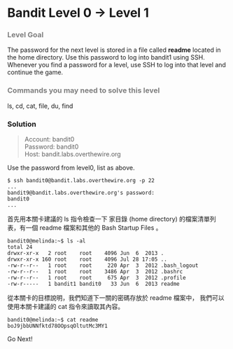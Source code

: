 Bandit Level 0 → Level 1
========================

### <font color="grey">Level Goal</font> ###

The password for the next level is stored in a file called **readme** located in the home directory. Use this password to log into bandit1 using SSH. Whenever you find a password for a level, use SSH to log into that level and continue the game.

### <font color="grey">Commands you may need to solve this level</font> ###

ls, cd, cat, file, du, find

### Solution ###

> Account: bandit0 <br />
> Password: bandit0 <br />
> Host: bandit.labs.overthewire.org

Use the password from level0, list as above.

```
$ ssh bandit0@bandit.labs.overthewire.org -p 22
...
bandit9@bandit.labs.overthewire.org's password:
bandit0
...
```

首先用本關卡建議的 ls 指令檢查一下 家目錄 (home directory) 的檔案清單列表，有一個 readme 檔案和其他的 Bash Startup Files 。

```
bandit0@melinda:~$ ls -al
total 24
drwxr-xr-x   2 root    root    4096 Jun  6  2013 .
drwxr-xr-x 160 root    root    4096 Jul 28 17:05 ..
-rw-r--r--   1 root    root     220 Apr  3  2012 .bash_logout
-rw-r--r--   1 root    root    3486 Apr  3  2012 .bashrc
-rw-r--r--   1 root    root     675 Apr  3  2012 .profile
-rw-r-----   1 bandit1 bandit0   33 Jun  6  2013 readme
```

從本關卡的目標說明，我們知道下一關的密碼存放於 readme 檔案中， 我們可以使用本關卡建議的 cat 指令來讀取其內容。

```
bandit0@melinda:~$ cat readme
boJ9jbbUNNfktd78OOpsqOltutMc3MY1
```

Go Next!
